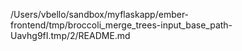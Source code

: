 /Users/vbello/sandbox/myflaskapp/ember-frontend/tmp/broccoli_merge_trees-input_base_path-Uavhg9fI.tmp/2/README.md